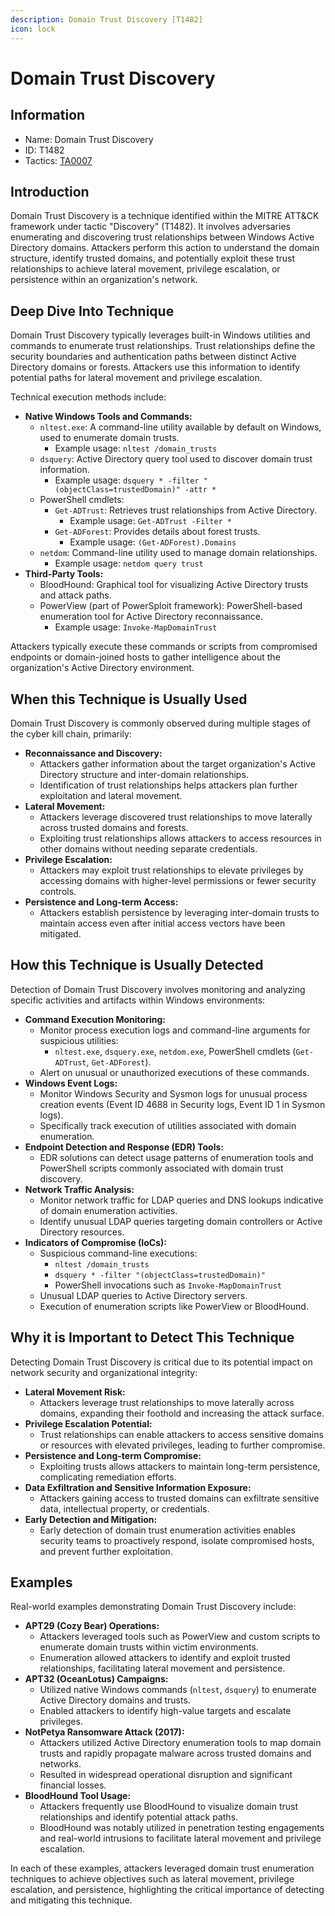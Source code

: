 ```yaml
---
description: Domain Trust Discovery [T1482]
icon: lock
---
```


# Domain Trust Discovery

## Information

- Name: Domain Trust Discovery
- ID: T1482
- Tactics: [TA0007](../TA0007/TA0007.md)

## Introduction

Domain Trust Discovery is a technique identified within the MITRE ATT\&CK framework under tactic "Discovery" (T1482). It involves adversaries enumerating and discovering trust relationships between Windows Active Directory domains. Attackers perform this action to understand the domain structure, identify trusted domains, and potentially exploit these trust relationships to achieve lateral movement, privilege escalation, or persistence within an organization's network.

## Deep Dive Into Technique

Domain Trust Discovery typically leverages built-in Windows utilities and commands to enumerate trust relationships. Trust relationships define the security boundaries and authentication paths between distinct Active Directory domains or forests. Attackers use this information to identify potential paths for lateral movement and privilege escalation.

Technical execution methods include:

- **Native Windows Tools and Commands:**
  - `nltest.exe`: A command-line utility available by default on Windows, used to enumerate domain trusts.
    - Example usage: `nltest /domain_trusts`
  - `dsquery`: Active Directory query tool used to discover domain trust information.
    - Example usage: `dsquery * -filter "(objectClass=trustedDomain)" -attr *`
  - PowerShell cmdlets:
    - `Get-ADTrust`: Retrieves trust relationships from Active Directory.
      - Example usage: `Get-ADTrust -Filter *`
    - `Get-ADForest`: Provides details about forest trusts.
      - Example usage: `(Get-ADForest).Domains`
  - `netdom`: Command-line utility used to manage domain relationships.
    - Example usage: `netdom query trust`
- **Third-Party Tools:**
  - BloodHound: Graphical tool for visualizing Active Directory trusts and attack paths.
  - PowerView (part of PowerSploit framework): PowerShell-based enumeration tool for Active Directory reconnaissance.
    - Example usage: `Invoke-MapDomainTrust`

Attackers typically execute these commands or scripts from compromised endpoints or domain-joined hosts to gather intelligence about the organization's Active Directory environment.

## When this Technique is Usually Used

Domain Trust Discovery is commonly observed during multiple stages of the cyber kill chain, primarily:

- **Reconnaissance and Discovery:**
  - Attackers gather information about the target organization's Active Directory structure and inter-domain relationships.
  - Identification of trust relationships helps attackers plan further exploitation and lateral movement.
- **Lateral Movement:**
  - Attackers leverage discovered trust relationships to move laterally across trusted domains and forests.
  - Exploiting trust relationships allows attackers to access resources in other domains without needing separate credentials.
- **Privilege Escalation:**
  - Attackers may exploit trust relationships to elevate privileges by accessing domains with higher-level permissions or fewer security controls.
- **Persistence and Long-term Access:**
  - Attackers establish persistence by leveraging inter-domain trusts to maintain access even after initial access vectors have been mitigated.

## How this Technique is Usually Detected

Detection of Domain Trust Discovery involves monitoring and analyzing specific activities and artifacts within Windows environments:

- **Command Execution Monitoring:**
  - Monitor process execution logs and command-line arguments for suspicious utilities:
    - `nltest.exe`, `dsquery.exe`, `netdom.exe`, PowerShell cmdlets (`Get-ADTrust`, `Get-ADForest`).
  - Alert on unusual or unauthorized executions of these commands.
- **Windows Event Logs:**
  - Monitor Windows Security and Sysmon logs for unusual process creation events (Event ID 4688 in Security logs, Event ID 1 in Sysmon logs).
  - Specifically track execution of utilities associated with domain enumeration.
- **Endpoint Detection and Response (EDR) Tools:**
  - EDR solutions can detect usage patterns of enumeration tools and PowerShell scripts commonly associated with domain trust discovery.
- **Network Traffic Analysis:**
  - Monitor network traffic for LDAP queries and DNS lookups indicative of domain enumeration activities.
  - Identify unusual LDAP queries targeting domain controllers or Active Directory resources.
- **Indicators of Compromise (IoCs):**
  - Suspicious command-line executions:
    - `nltest /domain_trusts`
    - `dsquery * -filter "(objectClass=trustedDomain)"`
    - PowerShell invocations such as `Invoke-MapDomainTrust`
  - Unusual LDAP queries to Active Directory servers.
  - Execution of enumeration scripts like PowerView or BloodHound.

## Why it is Important to Detect This Technique

Detecting Domain Trust Discovery is critical due to its potential impact on network security and organizational integrity:

- **Lateral Movement Risk:**
  - Attackers leverage trust relationships to move laterally across domains, expanding their foothold and increasing the attack surface.
- **Privilege Escalation Potential:**
  - Trust relationships can enable attackers to access sensitive domains or resources with elevated privileges, leading to further compromise.
- **Persistence and Long-term Compromise:**
  - Exploiting trusts allows attackers to maintain long-term persistence, complicating remediation efforts.
- **Data Exfiltration and Sensitive Information Exposure:**
  - Attackers gaining access to trusted domains can exfiltrate sensitive data, intellectual property, or credentials.
- **Early Detection and Mitigation:**
  - Early detection of domain trust enumeration activities enables security teams to proactively respond, isolate compromised hosts, and prevent further exploitation.

## Examples

Real-world examples demonstrating Domain Trust Discovery include:

- **APT29 (Cozy Bear) Operations:**
  - Attackers leveraged tools such as PowerView and custom scripts to enumerate domain trusts within victim environments.
  - Enumeration allowed attackers to identify and exploit trusted relationships, facilitating lateral movement and persistence.
- **APT32 (OceanLotus) Campaigns:**
  - Utilized native Windows commands (`nltest`, `dsquery`) to enumerate Active Directory domains and trusts.
  - Enabled attackers to identify high-value targets and escalate privileges.
- **NotPetya Ransomware Attack (2017):**
  - Attackers utilized Active Directory enumeration tools to map domain trusts and rapidly propagate malware across trusted domains and networks.
  - Resulted in widespread operational disruption and significant financial losses.
- **BloodHound Tool Usage:**
  - Attackers frequently use BloodHound to visualize domain trust relationships and identify potential attack paths.
  - BloodHound was notably utilized in penetration testing engagements and real-world intrusions to facilitate lateral movement and privilege escalation.

In each of these examples, attackers leveraged domain trust enumeration techniques to achieve objectives such as lateral movement, privilege escalation, and persistence, highlighting the critical importance of detecting and mitigating this technique.
